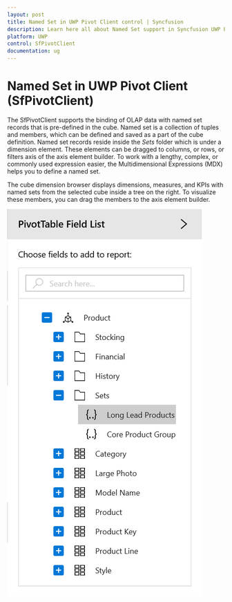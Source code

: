 ```yaml
---
layout: post
title: Named Set in UWP Pivot Client control | Syncfusion
description: Learn here all about Named Set support in Syncfusion UWP Pivot Client (SfPivotClient) control and more.
platform: UWP
control: SfPivotClient
documentation: ug
---
```


# Named Set in UWP Pivot Client (SfPivotClient)

The SfPivotClient supports the binding of OLAP data with named set records that is pre-defined in the cube. Named set is a collection of tuples and members, which can be defined and saved as a part of the cube definition. Named set records reside inside the *Sets* folder which is under a dimension element. These elements can be dragged to columns, or rows, or filters axis of the axis element builder. To work with a lengthy, complex, or commonly used expression easier, the Multidimensional Expressions (MDX) helps you to define a named set.

The cube dimension browser displays dimensions, measures, and KPIs with named sets from the selected cube inside a tree on the right. To visualize these members, you can drag the members to the axis element builder.

![Named-set-drag-drop](Named-Set_images/Named-set-drag-drop.png)
